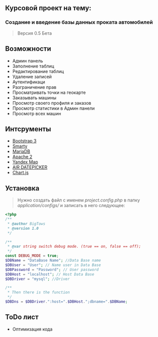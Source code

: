 ## Курсовой проект на тему:
###  Создание и введение базы данных проката автомобилей


> Версия 0.5 Бета

## Возможности
- Админ панель
- Заполнение таблиц
- Редактирование таблиц
- Удаление записей
- Аутентификаци
- Разграничение прав
- Просматривать точки на геокарте
- Заказывать машины
- Просмотр своего профиля и заказов
- Просмотр статистики в Админ панели
- Просмотр всех машин
## Интсрументы
- [Bootstrap 3](getbootstrap.com/)
- [Smarty](http://www.smarty.net/)
- [MariaDB](https://mariadb.org/)
- [Apache 2](https://httpd.apache.org/)
- [Yandex Map](https://tech.yandex.ru/maps/)
- [AIR DATEPICKER](http://t1m0n.name/air-datepicker/docs/index-ru.html)
- [Chart.js](http://www.chartjs.org/)

## Установка 
> Нужно создать файл с именем *project.config.php* в папку *application/configs/* и записать в него следующее:
```php
<?php
/**
 * @author BigTows
 * @version 1.0
 */

/**
 * @var string switch debug mode. (true == on, false == off);
 */
const DEBUG_MODE = true;
$DBName = "DataBase Name"; //Data Base name
$DBUser = "User"; // Name user in Data Base
$DBPassword = "Password"; // User password
$DBHost = "localhost"; // Host Data Base
$DBDriver = "mysql"; //Driver

/**
 * Then there is the function
 */
$DBDns = $DBDriver.":host=".$DBHost.";dbname=".$DBName;

```
## ToDo лист
- Оптимизация кода
